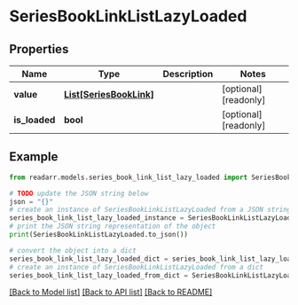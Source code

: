 # SeriesBookLinkListLazyLoaded


## Properties

Name | Type | Description | Notes
------------ | ------------- | ------------- | -------------
**value** | [**List[SeriesBookLink]**](SeriesBookLink.md) |  | [optional] [readonly] 
**is_loaded** | **bool** |  | [optional] [readonly] 

## Example

```python
from readarr.models.series_book_link_list_lazy_loaded import SeriesBookLinkListLazyLoaded

# TODO update the JSON string below
json = "{}"
# create an instance of SeriesBookLinkListLazyLoaded from a JSON string
series_book_link_list_lazy_loaded_instance = SeriesBookLinkListLazyLoaded.from_json(json)
# print the JSON string representation of the object
print(SeriesBookLinkListLazyLoaded.to_json())

# convert the object into a dict
series_book_link_list_lazy_loaded_dict = series_book_link_list_lazy_loaded_instance.to_dict()
# create an instance of SeriesBookLinkListLazyLoaded from a dict
series_book_link_list_lazy_loaded_from_dict = SeriesBookLinkListLazyLoaded.from_dict(series_book_link_list_lazy_loaded_dict)
```
[[Back to Model list]](../README.md#documentation-for-models) [[Back to API list]](../README.md#documentation-for-api-endpoints) [[Back to README]](../README.md)


